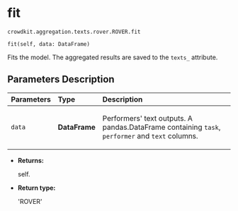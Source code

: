 # fit
`crowdkit.aggregation.texts.rover.ROVER.fit`

```
fit(self, data: DataFrame)
```

Fits the model. The aggregated results are saved to the `texts_` attribute.

## Parameters Description

| Parameters | Type | Description |
| :----------| :----| :-----------|
`data`|**DataFrame**|<p>Performers&#x27; text outputs. A pandas.DataFrame containing `task`, `performer` and `text` columns.</p>

* **Returns:**

  self.

* **Return type:**

  'ROVER'
